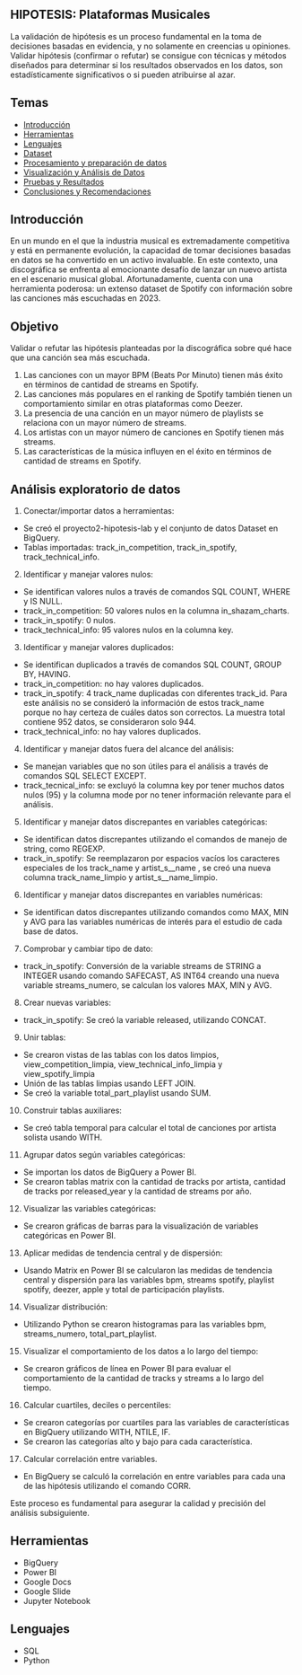 ## HIPOTESIS: Plataformas Musicales

La validación de hipótesis es un proceso fundamental en la toma de decisiones basadas en evidencia, y no solamente en creencias u opiniones. Validar hipótesis (confirmar o refutar) se consigue con técnicas y métodos diseñados para determinar si los resultados observados en los datos, son estadísticamente significativos o si pueden atribuirse al azar.

## Temas

- [Introducción](#introducción)
- [Herramientas](#herramientas)
- [Lenguajes](#lenguajes)
- [Dataset](/Dataset/README.md)
- [Procesamiento y preparación de datos](#análisis-exploratorio-de-datos)
- [Visualización y Análisis de Datos](/Visualizacion/README.md)
- [Pruebas y Resultados](/Jupiter_Notebook/README.md)
- [Conclusiones y Recomendaciones](/Presentacion/)

## Introducción
En un mundo en el que la industria musical es extremadamente competitiva y está en permanente evolución, la capacidad de tomar decisiones basadas en datos se ha convertido en un activo invaluable. En este contexto, una discográfica se enfrenta al emocionante desafío de lanzar un nuevo artista en el escenario musical global. Afortunadamente, cuenta con una herramienta poderosa: un extenso dataset de Spotify con información sobre las canciones más escuchadas en 2023.

## Objetivo

Validar o refutar las hipótesis planteadas por la discográfica sobre qué hace que una canción sea más escuchada.
  
  1. Las canciones con un mayor BPM (Beats Por Minuto) tienen más éxito en términos de cantidad de streams en Spotify.
  2. Las canciones más populares en el ranking de Spotify también tienen un comportamiento similar en otras plataformas como Deezer.
  3. La presencia de una canción en un mayor número de playlists se relaciona con un mayor número de streams.
  4. Los artistas con un mayor número de canciones en Spotify tienen más streams.
  5. Las características de la música influyen en el éxito en términos de cantidad de streams en Spotify.

## Análisis exploratorio de datos

1. Conectar/importar datos a herramientas:

* Se creó el proyecto2-hipotesis-lab y el conjunto de datos Dataset en BigQuery.
* Tablas importadas: track_in_competition, track_in_spotify, track_technical_info.

2. Identificar y manejar valores nulos:

* Se identifican valores nulos a través de comandos SQL COUNT, WHERE y IS NULL.
* track_in_competition: 50 valores nulos en la columna in_shazam_charts.
* track_in_spotify: 0 nulos.
* track_technical_info: 95 valores nulos en la columna key.

3. Identificar y manejar valores duplicados:

* Se identifican duplicados a través de comandos SQL COUNT, GROUP BY, HAVING.
* track_in_competition: no hay valores duplicados.
* track_in_spotify: 4 track_name duplicadas con diferentes track_id. Para este análisis no se consideró la información de estos track_name porque no hay certeza de cuáles datos son correctos. La muestra total contiene 952 datos, se consideraron solo 944.
* track_technical_info: no hay valores duplicados.

4. Identificar y manejar datos fuera del alcance del análisis:

* Se manejan variables que no son útiles para el análisis a través de comandos SQL SELECT EXCEPT.
* track_tecnical_info: se excluyó la columna key por tener muchos datos nulos (95) y la columna mode por no tener información relevante para el análisis.

5. Identificar y manejar datos discrepantes en variables categóricas:

* Se identifican datos discrepantes utilizando el comandos de manejo de string, como REGEXP.
* track_in_spotify: Se reemplazaron por espacios vacíos los caracteres especiales de los track_name y artist_s__name , se creó una nueva columna track_name_limpio y artist_s__name_limpio.

6. Identificar y manejar datos discrepantes en variables numéricas:

* Se identifican datos discrepantes utilizando comandos como MAX, MIN y AVG para las variables numéricas de interés para el estudio de cada base de datos.

7. Comprobar y cambiar tipo de dato:

* track_in_spotify: Conversión de la variable streams de STRING a INTEGER usando comando SAFECAST, AS INT64 creando una nueva variable streams_numero, se calculan los valores MAX, MIN y AVG.

8. Crear nuevas variables:

* track_in_spotify: Se creó la variable released, utilizando CONCAT.

9. Unir tablas:

* Se crearon vistas de las tablas con los datos limpios, view_competition_limpia, view_technical_info_limpia y view_spotify_limpia
* Unión de las tablas limpias usando LEFT JOIN.
* Se creó la variable total_part_playlist usando SUM.

10. Construir tablas auxiliares:

* Se creó tabla temporal para calcular el total de canciones por artista solista usando WITH.

11. Agrupar datos según variables categóricas:

* Se importan los datos de BigQuery a Power BI.
* Se crearon tablas matrix con la cantidad de tracks por artista, cantidad de tracks por released_year y la cantidad de streams por año.

12. Visualizar las variables categóricas:

* Se crearon gráficas de barras para la visualización de variables categóricas en Power BI.

13. Aplicar medidas de tendencia central y de dispersión:

* Usando Matrix en Power BI se calcularon las medidas de tendencia central y dispersión para las variables bpm, streams spotify, playlist spotify, deezer, apple y total de participación playlists.

14. Visualizar distribución:

* Utilizando Python se crearon histogramas para las variables bpm, streams_numero, total_part_playlist.

15. Visualizar el comportamiento de los datos a lo largo del tiempo:

* Se crearon gráficos de línea en Power BI para evaluar el comportamiento de la cantidad de tracks y streams a lo largo del tiempo.

16. Calcular cuartiles, deciles o percentiles:

* Se crearon categorías por cuartiles para las variables de características en BigQuery utilizando WITH, NTILE, IF.
* Se crearon las categorías alto y bajo para cada característica.

17. Calcular correlación entre variables.

* En BigQuery se calculó la correlación en entre variables para cada una de las hipótesis utilizando el comando CORR.

Este proceso es fundamental para asegurar la calidad y precisión del análisis subsiguiente.

## Herramientas

* BigQuery
* Power BI
* Google Docs
* Google Slide
* Jupyter Notebook

## Lenguajes

* SQL
* Python



